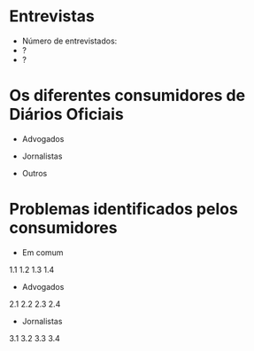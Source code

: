 

# Entrevistas

- Número de entrevistados:
- ?
- ?

# Os diferentes consumidores de Diários Oficiais

- Advogados

- Jornalistas

- Outros



# Problemas identificados pelos consumidores


- Em comum

1.1
1.2
1.3
1.4

- Advogados

2.1
2.2
2.3
2.4

- Jornalistas

3.1
3.2
3.3
3.4